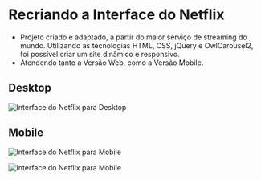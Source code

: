 #  Recriando a Interface do Netflix

- Projeto criado e adaptado, a partir do maior serviço de streaming do mundo. Utilizando as tecnologias HTML, CSS, jQuery e OwlCarousel2, foi possível criar um site dinâmico e responsivo.
- Atendendo tanto a Versão Web, como a Versão Mobile.

## Desktop

![Interface do Netflix para Desktop](https://github.com/FabioAsada/Clone-do-Netflix/blob/main/gifDesktop.gif)

## Mobile

![Interface do Netflix para Mobile](https://github.com/FabioAsada/Clone-do-Netflix/blob/main/gifMobile1.gif)

![Interface do Netflix para Mobile](https://github.com/FabioAsada/Clone-do-Netflix/blob/main/gifMobile2.gif)
